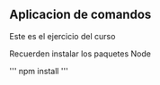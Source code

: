 ## Aplicacion de comandos

Este es el ejercicio del curso

Recuerden instalar los paquetes Node

'''
npm install
'''